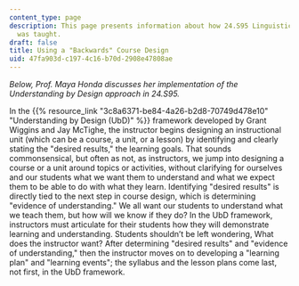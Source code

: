 ```yaml
---
content_type: page
description: This page presents information about how 24.S95 Linguistics in K-12 Education
  was taught.
draft: false
title: Using a "Backwards" Course Design
uid: 47fa903d-c197-4c16-b70d-2908e47808ae
---
```

*Below, Prof. Maya Honda discusses her implementation of the Understanding by Design approach in 24.S95.*

In the {{% resource_link "3c8a6371-be84-4a26-b2d8-70749d478e10" "Understanding by Design (UbD)" %}} framework developed by Grant Wiggins and Jay McTighe, the instructor begins designing an instructional unit (which can be a course, a unit, or a lesson) by identifying and clearly stating the "desired results," the learning goals. That sounds commonsensical, but often as not, as instructors, we jump into designing a course or a unit around topics or activities, without clarifying for ourselves and our students what we want them to understand and what we expect them to be able to do with what they learn. Identifying "desired results" is directly tied to the next step in course design, which is determining "evidence of understanding." We all want our students to understand what we teach them, but how will we know if they do? In the UbD framework, instructors must articulate for their students how they will demonstrate learning and understanding. Students shouldn’t be left wondering, What does the instructor want? After determining "desired results" and "evidence of understanding," then the instructor moves on to developing a "learning plan" and "learning events"; the syllabus and the lesson plans come last, not first, in the UbD framework.